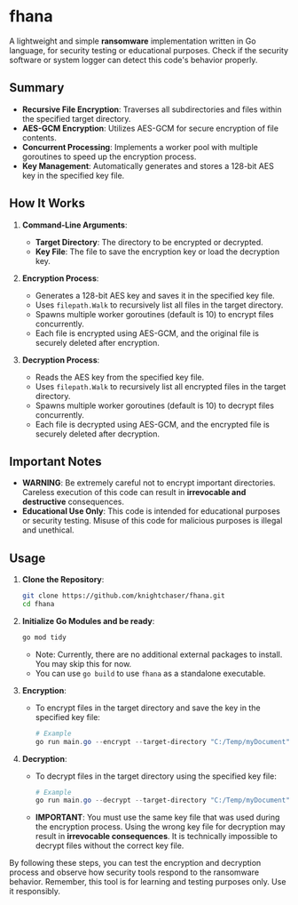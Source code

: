 # fhana

A lightweight and simple **ransomware** implementation written in Go language, for security testing or educational purposes. Check if the security software or system logger can detect this code's behavior properly.

## Summary

- **Recursive File Encryption**: Traverses all subdirectories and files within the specified target directory.
- **AES-GCM Encryption**: Utilizes AES-GCM for secure encryption of file contents.
- **Concurrent Processing**: Implements a worker pool with multiple goroutines to speed up the encryption process.
- **Key Management**: Automatically generates and stores a 128-bit AES key in the specified key file.

## How It Works

1. **Command-Line Arguments**:
   - **Target Directory**: The directory to be encrypted or decrypted.
   - **Key File**: The file to save the encryption key or load the decryption key.

2. **Encryption Process**:
   - Generates a 128-bit AES key and saves it in the specified key file.
   - Uses `filepath.Walk` to recursively list all files in the target directory.
   - Spawns multiple worker goroutines (default is 10) to encrypt files concurrently.
   - Each file is encrypted using AES-GCM, and the original file is securely deleted after encryption.

3. **Decryption Process**:
   - Reads the AES key from the specified key file.
   - Uses `filepath.Walk` to recursively list all encrypted files in the target directory.
   - Spawns multiple worker goroutines (default is 10) to decrypt files concurrently.
   - Each file is decrypted using AES-GCM, and the encrypted file is securely deleted after decryption.

## Important Notes

- **WARNING**: Be extremely careful not to encrypt important directories. Careless execution of this code can result in **irrevocable and destructive** consequences.
- **Educational Use Only**: This code is intended for educational purposes or security testing. Misuse of this code for malicious purposes is illegal and unethical.

## Usage

1. **Clone the Repository**:
   ```sh
   git clone https://github.com/knightchaser/fhana.git
   cd fhana
   ```

2. **Initialize Go Modules and be ready**:
   ```sh
   go mod tidy
   ```
   - Note: Currently, there are no additional external packages to install. You may skip this for now.
   - You can use `go build` to use `fhana` as a standalone executable.

3. **Encryption**:
   - To encrypt files in the target directory and save the key in the specified key file:
     ```powershell
     # Example
     go run main.go --encrypt --target-directory "C:/Temp/myDocument" --key-file "key.txt"
     ```

4. **Decryption**:
   - To decrypt files in the target directory using the specified key file:
     ```powershell
     # Example
     go run main.go --decrypt --target-directory "C:/Temp/myDocument" --key-file "key.txt"
     ```
   - **IMPORTANT**: You must use the same key file that was used during the encryption process. Using the wrong key file for decryption may result in **irrevocable consequences**. It is technically impossible to decrypt files without the correct key file.

By following these steps, you can test the encryption and decryption process and observe how security tools respond to the ransomware behavior. Remember, this tool is for learning and testing purposes only. Use it responsibly.